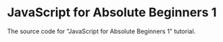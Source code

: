 # JavaScript for Absolute Beginners 1

The source code for "JavaScript for Absolute Beginners 1" tutorial.
